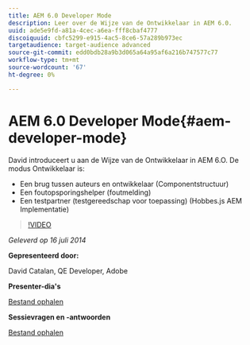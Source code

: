 ```yaml
---
title: AEM 6.0 Developer Mode
description: Leer over de Wijze van de Ontwikkelaar in AEM 6.0.
uuid: ade5e9fd-a81a-4cec-a6ea-fff8cbaf4777
discoiquuid: cbfc5299-e915-4ac5-8ce6-57a289b973ec
targetaudience: target-audience advanced
source-git-commit: edd0bdb28a9b3d065a64a95af6a216b747577c77
workflow-type: tm+mt
source-wordcount: '67'
ht-degree: 0%

---
```


# AEM 6.0 Developer Mode{#aem-developer-mode}

David introduceert u aan de Wijze van de Ontwikkelaar in AEM 6.O. De modus Ontwikkelaar is:

* Een brug tussen auteurs en ontwikkelaar (Componentstructuur)
* Een foutopsporingshelper (foutmelding)
* Een testpartner (testgereedschap voor toepassing) (Hobbes.js AEM Implementatie)

>[!VIDEO](https://video.tv.adobe.com/v/19501/?quality=9)

*Geleverd op 16 juli 2014*

**Gepresenteerd door:**

David Catalan, QE Developer, Adobe

**Presenter-dia&#39;s**

[Bestand ophalen](assets/aem-6-developer-mode-07-16-14.pdf)

**Sessievragen en -antwoorden**

[Bestand ophalen](assets/q-a-developer-mode-7-16-14.pdf)
<!--
[Get back to the Overview](https://helpx.adobe.com/experience-manager/kt/eseminars/gems/aem-index.html)
-->
